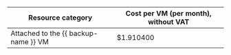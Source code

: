 | Resource category | Cost per VM (per month), without VAT  |
| --- | --- |
| Attached to the {{ backup-name }} VM | $1.910400 |